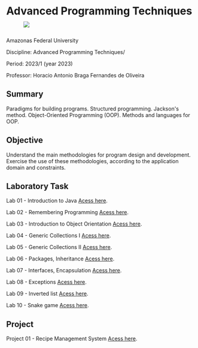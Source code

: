 # Advanced Programming Techniques   &nbsp;&nbsp;&nbsp;&nbsp;&nbsp;&nbsp;&nbsp;<img src="https://img.shields.io/badge/Status-Completed-brightgreen"/> 

Amazonas Federal University

Discipline: Advanced Programming Techniques/

Period: 2023/1 (year 2023)

Professor: Horacio Antonio Braga Fernandes de Oliveira

## Summary 
Paradigms for building programs. Structured programming. Jackson's method. Object-Oriented Programming (OOP). Methods and languages for OOP.

## Objective
Understand the main methodologies for program design and development. Exercise the use of these methodologies, according to the application domain and constraints.

## Laboratory Task

Lab 01 - Introduction to Java [Acess here](https://github.com/evandr022/Advanced-Programming-Techniques/tree/main/Laborat%C3%B3rio%201%20Introdu%C3%A7%C3%A3o%20ao%20JavaFerramenta%20externa).</p>
Lab 02 - Remembering Programming [Acess here](https://github.com/evandr022/Advanced-Programming-Techniques/tree/main/Laborat%C3%B3rio%202%20Relembrando%20Programa%C3%A7%C3%A3oFerramenta%20externa).</p>
Lab 03 - Introduction to Object Orientation [Acess here](https://github.com/evandr022/Advanced-Programming-Techniques/tree/main/Laborat%C3%B3rio%203%20Introdu%C3%A7%C3%A3o%20%C3%A0%20Orienta%C3%A7%C3%A3o%20a%20Objetos).</p>
Lab 04 - Generic Collections I [Acess here](https://github.com/evandr022/Advanced-Programming-Techniques/tree/main/Laborat%C3%B3rio%204%20Cole%C3%A7%C3%B5es%20Gen%C3%A9ricas%20I).</p>
Lab 05 - Generic Collections II [Acess here](https://github.com/evandr022/Advanced-Programming-Techniques/tree/main/Laborat%C3%B3rio%205%20Cole%C3%A7%C3%B5es%20Gen%C3%A9ricas%20II).</p>
Lab 06 - Packages, Inheritance [Acess here](https://github.com/evandr022/Algorithms-and-Data-Structures-II/tree/main/Trabalhos/Trabalho%2001).</p>
Lab 07 - Interfaces, Encapsulation [Acess here](https://github.com/evandr022/Algorithms-and-Data-Structures-II/tree/main/Trabalhos/Trabalho%2001).</p>
Lab 08 - Exceptions [Acess here](https://github.com/evandr022/Algorithms-and-Data-Structures-II/tree/main/Trabalhos/Trabalho%2001).</p>
Lab 09 - Inverted list [Acess here](https://github.com/evandr022/Algorithms-and-Data-Structures-II/tree/main/Trabalhos/Trabalho%2001).</p>
Lab 10 - Snake game [Acess here](https://github.com/evandr022/Algorithms-and-Data-Structures-II/tree/main/Trabalhos/Trabalho%2001).</p>

## Project

Project 01 - Recipe Management System [Acess here](https://github.com/evandr022/Algorithms-and-Data-Structures-II/tree/main/Trabalhos/Trabalho%2001).</p>
